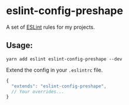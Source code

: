 # eslint-config-preshape

A set of [ESLint](http://eslint.org) rules for my projects.

## Usage:

```
yarn add eslint eslint-config-preshape --dev
```

Extend the config in your `.eslintrc` file.


```js
{
  "extends": "eslint-config-preshape",
  // Your overrides...
}
```
